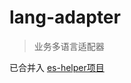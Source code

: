 # lang-adapter
> 业务多语言适配器

已合并入 [es-helper项目](https://github.com/mobov/es-helper#langadaptlangstringlangtype)



